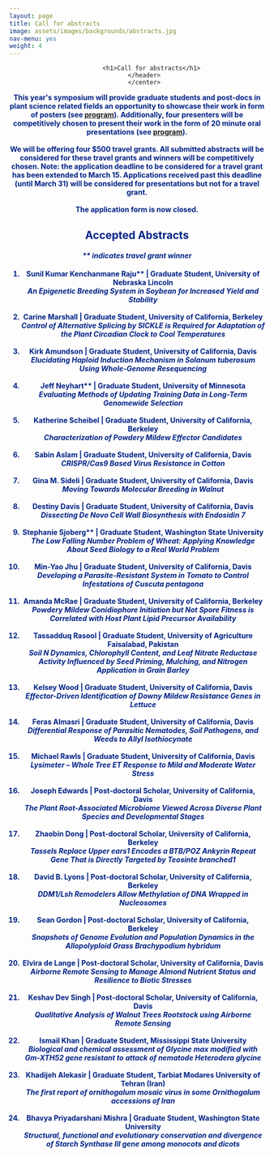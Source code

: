 ```yaml
---
layout: page
title: Call for abstracts
image: assets/images/backgrounds/abstracts.jpg
nav-menu: yes
weight: 4
---
```


<!-- Main -->
<div id="main" class="alt">

<!-- One -->
<section id="one">
	<div class="inner">
		<center>
		<header class="major">

			<h1>Call for abstracts</h1>
		</header>
		</center>

<!-- Content -->
<b style="color:#002285;">This year's symposium will provide <b>graduate students and post-docs in plant science related fields</b> an opportunity to showcase their work in form of <b>posters</b> (see <a href="/program.html">program</a>). Additionally, four presenters will be competitively chosen to present their work in the form of 20 minute <b>oral presentations</b> (see <a href="/program.html">program</a>). 
<br><br>
We will be offering <b>four $500 travel grants</b>. All submitted abstracts will be considered for these travel grants and winners will be competitively chosen. Note: the application deadline to be considered for a travel grant has been extended to <b>March 15</b>. Applications received past this deadline (until <b>March 31</b>) will be considered for presentations but not for a travel grant. 
<br><br>
The application form is now <b>closed</b>.


<center>
<h1>Accepted Abstracts</h1>
</center>

<h4><i>** indicates travel grant winner</i></h4>
<ol>
<li><b>Sunil Kumar Kenchanmane Raju**<b style="color:#002285;"> | Graduate Student, University of Nebraska Lincoln  <br> <i>
An Epigenetic Breeding System in Soybean for Increased Yield and Stability</i></b>  <br><br>

<li><b>Carine Marshall<b style="color:#002285;"> | Graduate Student, University of California, Berkeley  <br> <i>
Control of Alternative Splicing by SICKLE is Required for Adaptation of the Plant Circadian Clock to Cool
Temperatures</i></b>  <br><br>

<li><b>Kirk Amundson<b style="color:#002285;"> | Graduate Student, University of California, Davis  <br> <i>
Elucidating Haploid Induction Mechanism in Solanum tuberosum Using Whole-Genome Resequencing</i></b>  <br><br>

<li><b>Jeff Neyhart**<b style="color:#002285;"> | Graduate Student, University of Minnesota  <br> <i>
Evaluating Methods of Updating Training Data in Long-Term Genomewide Selection</i></b>  <br><br>

<li><b>Katherine Scheibel<b style="color:#002285;"> | Graduate Student, University of California, Berkeley  <br> <i>
Characterization of Powdery Mildew Effector Candidates</i></b>  <br><br>

<li><b>Sabin Aslam<b style="color:#002285;"> | Graduate Student, University of California, Davis  <br> <i>
CRISPR/Cas9 Based Virus Resistance in Cotton</i></b>  <br><br>

<li><b>Gina M. Sideli<b style="color:#002285;"> | Graduate Student, University of California, Davis  <br> <i>
Moving Towards Molecular Breeding in Walnut</i></b>  <br><br>

<li><b>Destiny Davis<b style="color:#002285;"> | Graduate Student, University of California, Davis  <br> <i>
Dissecting De Novo Cell Wall Biosynthesis with Endosidin 7</i></b>  <br><br>

<li><b>Stephanie Sjoberg**<b style="color:#002285;"> | Graduate Student, Washington State University  <br> <i>
The Low Falling Number Problem of Wheat: Applying Knowledge About Seed Biology to a
Real World Problem</i></b>  <br><br>

<li><b> Min-Yao Jhu<b style="color:#002285;"> | Graduate Student, University of California, Davis  <br> <i>
Developing a Parasite-Resistant System in Tomato to Control Infestations of Cuscuta pentagona</i></b>  <br><br>

<li><b> Amanda McRae<b style="color:#002285;"> | Graduate Student, University of California, Berkeley  <br> <i>
Powdery Mildew Conidiophore Initiation but Not Spore Fitness is Correlated with Host Plant Lipid
Precursor Availability</i></b>  <br><br>

<li><b> Tassadduq Rasool<b style="color:#002285;"> | Graduate Student, University of Agriculture Faisalabad, Pakistan  <br> <i>
Soil N Dynamics, Chlorophyll Content, and Leaf Nitrate Reductase Activity Influenced by Seed Priming,
Mulching, and Nitrogen Application in Grain Barley</i></b>  <br><br>

<li><b> Kelsey Wood<b style="color:#002285;"> | Graduate Student, University of California, Davis  <br> <i>
Effector-Driven Identification of Downy Mildew Resistance Genes in Lettuce</i></b>  <br><br>

<li><b> Feras Almasri<b style="color:#002285;"> | Graduate Student, University of California, Davis  <br> <i>
Differential Response of Parasitic Nematodes, Soil Pathogens, and Weeds to Allyl Isothiocynate</i></b>  <br><br>

<li><b> Michael Rawls<b style="color:#002285;"> | Graduate Student, University of California, Davis  <br> <i>
Lysimeter – Whole Tree ET Response to Mild and Moderate Water Stress</i></b>  <br><br>

<li><b> Joseph Edwards<b style="color:#002285;"> | Post-doctoral Scholar, University of California, Davis  <br> <i>
The Plant Root-Associated Microbiome Viewed Across Diverse Plant Species and Developmental Stages</i></b>  <br><br>

<li><b> Zhaobin Dong<b style="color:#002285;"> | Post-doctoral Scholar, University of California, Berkeley  <br> <i>
Tassels Replace Upper ears1 Encodes a BTB/POZ Ankyrin Repeat Gene That is Directly Targeted by
Teosinte branched1</i></b>  <br><br>

<li><b> David B. Lyons<b style="color:#002285;"> | Post-doctoral Scholar, University of California, Berkeley  <br> <i>
DDM1/Lsh Remodelers Allow Methylation of DNA Wrapped in Nucleosomes</i></b>  <br><br>

<li><b> Sean Gordon<b style="color:#002285;"> | Post-doctoral Scholar, University of California, Berkeley  <br> <i>
Snapshots of Genome Evolution and Population Dynamics in the Allopolyploid Grass
Brachypodium hybridum</i></b>  <br><br>

<li><b> Elvira de Lange<b style="color:#002285;"> | Post-doctoral Scholar, University of California, Davis  <br> <i>
Airborne Remote Sensing to Manage Almond Nutrient Status and Resilience to Biotic Stresses</i></b>  <br><br>

<li><b> Keshav Dev Singh<b style="color:#002285;"> | Post-doctoral Scholar, University of California, Davis  <br> <i>
Qualitative Analysis of Walnut Trees Rootstock using Airborne Remote Sensing</i></b>  <br><br>

<li><b> Ismail Khan<b style="color:#002285;"> | Graduate Student, Mississippi State University  <br> <i>
Biological and chemical assessment of Glycine max modified with Gm-XTH52 gene resistant to attack of nematode Heterodera glycine</i></b>  <br><br>

<li><b> Khadijeh Alekasir<b style="color:#002285;"> | Graduate Student, Tarbiat Modares University of Tehran (Iran)  <br> <i>
The first report of ornithogalum mosaic virus in some Ornithogalum accessions of Iran</i></b>  <br><br>

<li><b> Bhavya Priyadarshani Mishra<b style="color:#002285;"> | Graduate Student, Washington State University  <br> <i>
Structural, functional and evolutionary conservation and divergence of Starch Synthase III gene among monocots and dicots</i></b>  <br><br>

